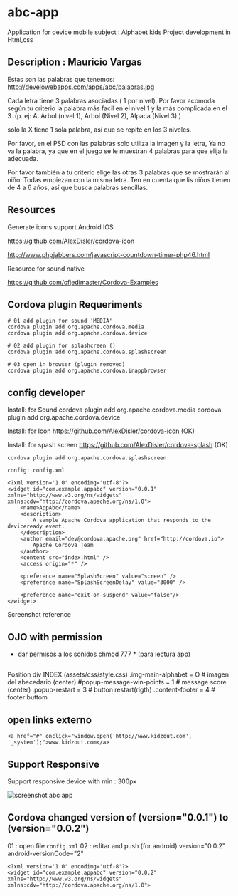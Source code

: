 # abc-app
Application for device mobile subject : Alphabet kids
Project development in Html,css


## Description : Mauricio Vargas

Estas son las palabras que tenemos: http://develowebapps.com/apps/abc/palabras.jpg

Cada letra tiene 3 palabras asociadas ( 1 por nivel). Por favor acomoda según tu criterio la palabra más facil en el nivel 1 y la más complicada en el 3. (p. ej:  A: Arbol (nivel 1), Arbol (Nivel 2), Alpaca (Nivel 3) )

solo la X tiene 1 sola palabra, así que se repite en los 3 niveles.

 

Por favor, en el PSD con las palabras solo utiliza la imagen y la letra, Ya no va la palabra, ya que en el juego se le muestran 4 palabras para que elija la adecuada.

Por favor también a tu criterio elige las otras 3 palabras que se mostrarán al niño. Todas empiezan con la misma letra. Ten en cuenta que lis niños tienen de 4 a 6 años, así que busca palabras sencillas.


## Resources
Generate icons support Android IOS

https://github.com/AlexDisler/cordova-icon

http://www.phpjabbers.com/javascript-countdown-timer-php46.html

Resource for sound native

https://github.com/cfjedimaster/Cordova-Examples


## Cordova plugin Requeriments

    # 01 add plugin for sound 'MEDIA'
    cordova plugin add org.apache.cordova.media
    cordova plugin add org.apache.cordova.device
    
    # 02 add plugin for splashcreen ()
    cordova plugin add org.apache.cordova.splashscreen

    # 03 open in browser (plugin removed)
    cordova plugin add org.apache.cordova.inappbrowser

## config developer

Install: for Sound
    cordova plugin add org.apache.cordova.media
    cordova plugin add org.apache.cordova.device


Install: for Icon
https://github.com/AlexDisler/cordova-icon (OK)


Install: for spash screen
https://github.com/AlexDisler/cordova-splash (OK)
    
    cordova plugin add org.apache.cordova.splashscreen

    config: config.xml
    
    <?xml version='1.0' encoding='utf-8'?>
    <widget id="com.example.appabc" version="0.0.1" xmlns="http://www.w3.org/ns/widgets" xmlns:cdv="http://cordova.apache.org/ns/1.0">
        <name>AppAbc</name>
        <description>
            A sample Apache Cordova application that responds to the deviceready event.
        </description>
        <author email="dev@cordova.apache.org" href="http://cordova.io">
            Apache Cordova Team
        </author>
        <content src="index.html" />
        <access origin="*" />
        
        <preference name="SplashScreen" value="screen" />
        <preference name="SplashScreenDelay" value="3000" />

        <preference name="exit-on-suspend" value="false"/>
    </widget>



Screenshot reference


## OJO with permission
- dar permisos a los sonidos chmod 777 * (para lectura app)


## 
Position div INDEX (assets/css/style.css)
.img-main-alphabet          = O      # imagen del abecedario (center)
#popup-message-win-points   = 1      # message score (center)
.popup-restart              = 3      # button restart(rigth)
.content-footer             = 4      # footer buttom


## open links externo

    <a href="#" onclick="window.open('http://www.kidzout.com', '_system');">www.kidzout.com</a>


## Support Responsive

Support responsive device with min : 300px


![screenshot abc app](docs/screenshot-abc.png)


## Cordova changed version of (version="0.0.1") to (version="0.0.2")

01 : open file `config.xml`
02 : editar and push (for android)
version="0.0.2" android-versionCode="2"

    <?xml version='1.0' encoding='utf-8'?>
    <widget id="com.example.appabc" version="0.0.2" xmlns="http://www.w3.org/ns/widgets" xmlns:cdv="http://cordova.apache.org/ns/1.0">


